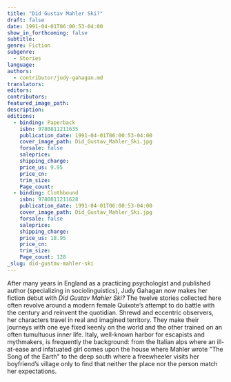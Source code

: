 ```yaml
---
title: "Did Gustav Mahler Ski?"
draft: false
date: 1991-04-01T06:00:53-04:00
show_in_forthcoming: false
subtitle:
genre: Fiction
subgenre:
  - Stories
language:
authors:
  - contributor/judy-gahagan.md
translators:
editors:
contributors:
featured_image_path:
description:
editions:
  - binding: Paperback
    isbn: 9780811211635
    publication_date: 1991-04-01T06:00:53-04:00
    cover_image_path: Did_Gustav_Mahler_Ski.jpg
    forsale: false
    saleprice:
    shipping_charge:
    price_us: 9.95
    price_cn:
    trim_size:
    Page_count:
  - binding: Clothbound
    isbn: 9780811211628
    publication_date: 1991-04-01T06:00:53-04:00
    cover_image_path: Did_Gustav_Mahler_Ski.jpg
    forsale: false
    saleprice:
    shipping_charge:
    price_us: 18.95
    price_cn:
    trim_size:
    Page_count: 128
_slug: did-gustav-mahler-ski
---
```


After many years in England as a practicing psychologist and published author (specializing in sociolinguistics), Judy Gahagan now makes her fiction debut with _Did Gustav Mahler Ski?_ The twelve stories collected here often revolve around a modern female Quixote’s attempt to do battle with the century and reinvent the quotidian. Shrewd and eccentric observers, her characters travel in real and imagined territory. They make their journeys with one eye fixed keenly on the world and the other trained on an often tumultuous inner life. Italy, well-known harbor for escapists and mythmakers, is frequently the background: from the Italian alps where an ill-at-ease and infatuated girl comes upon the house where Mahler wrote "The Song of the Earth" to the deep south where a freewheeler visits her boyfriend’s village only to find that neither the place nor the person match her expectations.


